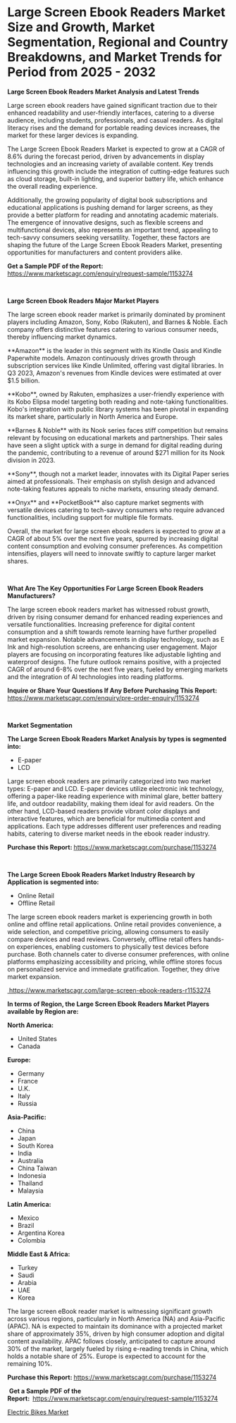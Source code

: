 <p><h1>Large Screen Ebook Readers Market Size and Growth, Market Segmentation, Regional and Country Breakdowns, and Market Trends for Period from 2025 -  2032</h1></p><p><strong>Large Screen Ebook Readers Market Analysis and Latest Trends</strong></p>
<p><p>Large screen ebook readers have gained significant traction due to their enhanced readability and user-friendly interfaces, catering to a diverse audience, including students, professionals, and casual readers. As digital literacy rises and the demand for portable reading devices increases, the market for these larger devices is expanding. </p><p>The Large Screen Ebook Readers Market is expected to grow at a CAGR of 8.6% during the forecast period, driven by advancements in display technologies and an increasing variety of available content. Key trends influencing this growth include the integration of cutting-edge features such as cloud storage, built-in lighting, and superior battery life, which enhance the overall reading experience. </p><p>Additionally, the growing popularity of digital book subscriptions and educational applications is pushing demand for larger screens, as they provide a better platform for reading and annotating academic materials. The emergence of innovative designs, such as flexible screens and multifunctional devices, also represents an important trend, appealing to tech-savvy consumers seeking versatility. Together, these factors are shaping the future of the Large Screen Ebook Readers Market, presenting opportunities for manufacturers and content providers alike.</p></p>
<p><strong>Get a Sample PDF of the Report:&nbsp;</strong> <a href="https://www.marketscagr.com/enquiry/request-sample/1153274?utm_campaign=1905&utm_medium=2&utm_source=Github&utm_content=ia&utm_term=04042025&utm_id=large-screen-ebook-readers">https://www.marketscagr.com/enquiry/request-sample/1153274</a></p>
<p>&nbsp;</p>
<p><strong>Large Screen Ebook Readers Major Market Players</strong></p>
<p><p>The large screen ebook reader market is primarily dominated by prominent players including Amazon, Sony, Kobo (Rakuten), and Barnes & Noble. Each company offers distinctive features catering to various consumer needs, thereby influencing market dynamics.</p><p>**Amazon** is the leader in this segment with its Kindle Oasis and Kindle Paperwhite models. Amazon continuously drives growth through subscription services like Kindle Unlimited, offering vast digital libraries. In Q3 2023, Amazon's revenues from Kindle devices were estimated at over $1.5 billion.</p><p>**Kobo**, owned by Rakuten, emphasizes a user-friendly experience with its Kobo Elipsa model targeting both reading and note-taking functionalities. Kobo's integration with public library systems has been pivotal in expanding its market share, particularly in North America and Europe.</p><p>**Barnes & Noble** with its Nook series faces stiff competition but remains relevant by focusing on educational markets and partnerships. Their sales have seen a slight uptick with a surge in demand for digital reading during the pandemic, contributing to a revenue of around $271 million for its Nook division in 2023.</p><p>**Sony**, though not a market leader, innovates with its Digital Paper series aimed at professionals. Their emphasis on stylish design and advanced note-taking features appeals to niche markets, ensuring steady demand.</p><p>**Onyx** and **PocketBook** also capture market segments with versatile devices catering to tech-savvy consumers who require advanced functionalities, including support for multiple file formats.</p><p>Overall, the market for large screen ebook readers is expected to grow at a CAGR of about 5% over the next five years, spurred by increasing digital content consumption and evolving consumer preferences. As competition intensifies, players will need to innovate swiftly to capture larger market shares.</p></p>
<p>&nbsp;</p>
<p><strong>What Are The Key Opportunities For Large Screen Ebook Readers Manufacturers?</strong></p>
<p><p>The large screen ebook readers market has witnessed robust growth, driven by rising consumer demand for enhanced reading experiences and versatile functionalities. Increasing preference for digital content consumption and a shift towards remote learning have further propelled market expansion. Notable advancements in display technology, such as E Ink and high-resolution screens, are enhancing user engagement. Major players are focusing on incorporating features like adjustable lighting and waterproof designs. The future outlook remains positive, with a projected CAGR of around 6-8% over the next five years, fueled by emerging markets and the integration of AI technologies into reading platforms.</p></p>
<p><strong>Inquire or Share Your Questions If Any Before Purchasing This Report:</strong> <a href="https://www.marketscagr.com/enquiry/pre-order-enquiry/1153274?utm_campaign=1905&utm_medium=2&utm_source=Github&utm_content=ia&utm_term=04042025&utm_id=large-screen-ebook-readers">https://www.marketscagr.com/enquiry/pre-order-enquiry/1153274</a></p>
<p>&nbsp;</p>
<p><strong>Market Segmentation</strong></p>
<p><strong>The Large Screen Ebook Readers Market Analysis by types is segmented into:</strong></p>
<p><ul><li>E-paper</li><li>LCD</li></ul></p>
<p><p>Large screen ebook readers are primarily categorized into two market types: E-paper and LCD. E-paper devices utilize electronic ink technology, offering a paper-like reading experience with minimal glare, better battery life, and outdoor readability, making them ideal for avid readers. On the other hand, LCD-based readers provide vibrant color displays and interactive features, which are beneficial for multimedia content and applications. Each type addresses different user preferences and reading habits, catering to diverse market needs in the ebook reader industry.</p></p>
<p><strong>Purchase this Report:&nbsp;</strong><a href="https://www.marketscagr.com/purchase/1153274?utm_campaign=1905&utm_medium=2&utm_source=Github&utm_content=ia&utm_term=04042025&utm_id=large-screen-ebook-readers">https://www.marketscagr.com/purchase/1153274</a></p>
<p>&nbsp;</p>
<p><strong>The Large Screen Ebook Readers Market Industry Research by Application is segmented into:</strong></p>
<p><ul><li>Online Retail</li><li>Offline Retail</li></ul></p>
<p><p>The large screen ebook readers market is experiencing growth in both online and offline retail applications. Online retail provides convenience, a wide selection, and competitive pricing, allowing consumers to easily compare devices and read reviews. Conversely, offline retail offers hands-on experiences, enabling customers to physically test devices before purchase. Both channels cater to diverse consumer preferences, with online platforms emphasizing accessibility and pricing, while offline stores focus on personalized service and immediate gratification. Together, they drive market expansion.</p></p>
<p><a href="https://www.marketscagr.com/large-screen-ebook-readers-r1153274?utm_campaign=1905&utm_medium=2&utm_source=Github&utm_content=ia&utm_term=04042025&utm_id=large-screen-ebook-readers">&nbsp;https://www.marketscagr.com/large-screen-ebook-readers-r1153274</a></p>
<p><strong>In terms of Region, the Large Screen Ebook Readers Market Players available by Region are:</strong></p>
<p>
    <p> <strong> North America: </strong>
        <ul>
            <li>United States</li>
            <li>Canada</li>
        </ul>
        </p> 
    <p> <strong> Europe: </strong>
        <ul>
            <li>Germany</li>
            <li>France</li>
            <li>U.K.</li>
            <li>Italy</li>
            <li>Russia</li>
        </ul>
        </p> 
    <p> <strong> Asia-Pacific: </strong>
        <ul>
            <li>China</li>
            <li>Japan</li>
            <li>South Korea</li>
            <li>India</li>
            <li>Australia</li>
            <li>China Taiwan</li>
            <li>Indonesia</li>
            <li>Thailand</li>
            <li>Malaysia</li>
        </ul>
        </p> 
    <p> <strong> Latin America: </strong>
        <ul>
            <li>Mexico</li>
            <li>Brazil</li>
            <li>Argentina Korea</li>
            <li>Colombia</li>
        </ul>
        </p> 
    <p> <strong> Middle East & Africa: </strong>
        <ul>
            <li>Turkey</li>
            <li>Saudi</li>
            <li>Arabia</li>
            <li>UAE</li>
            <li>Korea</li>
        </ul>
    </p>
    </p>
<p><p>The large screen eBook reader market is witnessing significant growth across various regions, particularly in North America (NA) and Asia-Pacific (APAC). NA is expected to maintain its dominance with a projected market share of approximately 35%, driven by high consumer adoption and digital content availability. APAC follows closely, anticipated to capture around 30% of the market, largely fueled by rising e-reading trends in China, which holds a notable share of 25%. Europe is expected to account for the remaining 10%.</p></p>
<p><strong>Purchase this Report: </strong><a href="https://www.marketscagr.com/purchase/1153274?utm_campaign=1905&utm_medium=2&utm_source=Github&utm_content=ia&utm_term=04042025&utm_id=large-screen-ebook-readers">https://www.marketscagr.com/purchase/1153274</a></p>
<p>&nbsp;<strong>Get a Sample PDF of the Report:&nbsp;&nbsp;</strong><a href="https://www.marketscagr.com/enquiry/request-sample/1153274?utm_campaign=1905&utm_medium=2&utm_source=Github&utm_content=ia&utm_term=04042025&utm_id=large-screen-ebook-readers">https://www.marketscagr.com/enquiry/request-sample/1153274</a></p>
<p><strong></strong></p>
<p><p><a href="https://github.com/AshikRahman991/Market-Research-Report-List-2/blob/main/electric-bikes-market.md?utm_campaign=1905&utm_medium=2&utm_source=Github&utm_content=ia&utm_term=04042025&utm_id=large-screen-ebook-readers">Electric Bikes Market</a></p></p>